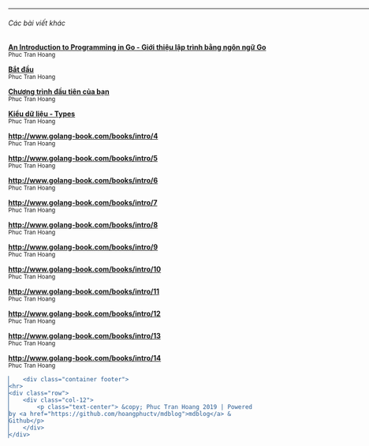 <!DOCTYPE html>
<html>
	<head>
	<meta charset="utf-8">
	<meta name="viewport" content="width=device-width, initial-scale=1">
	<title>An Introduction to Programming in Go - Giới thiệu lập trình bằng ngôn ngữ Go | LẬP TRÌNH</title>
	<link rel="stylesheet" href="https://cdn.jsdelivr.net/gh/yegor256/tacit@gh-pages/tacit-css.min.css"/>
	<!-- Global site tag (gtag.js) - Google Analytics -->
	<script async src="https://www.googletagmanager.com/gtag/js?id="></script>
	<script>
	  window.dataLayer = window.dataLayer || [];
	  function gtag(){dataLayer.push(arguments);}
	  gtag('js', new Date());

	  gtag('config', '');
	</script>

</head>
	<body>
		<div class="container">
	<h2><a class="navbar-brand mr-auto mr-lg-0" href="/">LẬP TRÌNH</a></h2>

	<script>
	  function search_submit(){
		  var q = document.body.querySelector('#text-q');
		  console.log(q )
		  q.value = q.value + " site:" + location.hostname;
		  return true;
	  };
	</script>
	<form class="form-inline my-2 my-lg-0" id="frmsearch" action="https://google.com/search" onsubmit="search_submit(this)">
		<input class="form-control mr-sm-2" name="q" id="text-q" type="text" placeholder="Search on google" aria-label="Search">
	    <button class="btn btn-outline-success my-2 my-sm-0" type="submit">Search</button>
	  </form>

	<p class="separator"></p>
</div>
		<link rel="stylesheet" href="https://cdnjs.cloudflare.com/ajax/libs/github-markdown-css/3.0.1/github-markdown.min.css">
		<div class="container">
			<div class="markdown-body">
				<h1 class="page-title">An Introduction to Programming in Go - Giới thiệu lập trình bằng ngôn ngữ Go</h1>
				<p><img src="http://www.golang-book.com/public/img/intro/cover.4194045234.png" alt="img" /></p>
<h2>Installers</h2>
<p>Tác giả không còn hỗ trợ installer nữa. Các cài đặt các bạn có thể xem online tại đây <a href="http://www.golang-book.com/guides/machine_setup">Machine Setup</a>.</p>
<h2>The Book</h2>
<p>An Introduction to Programming in Go.
Copyright © 2012 by Caleb Doxsey
ISBN: 978-1478355823</p>
<p>Quyển sách này không còn bán nữa, nhưng nó vẫn còn có thể <a href="http://www.golang-book.com/books/intro">đọc bản online</a> miễn phí  hoặc <a href="http://www.golang-book.com/public/pdf/gobook.3186517259.pdf">đọc bản PDF</a>. </p>
<p>Một bản cập nhật khác của quyển sách này đang có bán tại <a href="http://shop.oreilly.com/product/0636920046516.do">O'Reilly</a></p>
<p>Mọi thắc mắc, bình luận, đính chính và mối quan tâm các bạn có thể liên hệ trực tiếp tới [tác giả] <a href="mailto:admin@golang-book.com">Caleb Doxsey</a></p>
<p>Mục lục</p>
<ol>
<li>
<p>Bắt đầu</p>
<ul>
<li>Files và Folders</li>
<li>Terminal</li>
<li>Text Editors</li>
<li>Go Tools</li>
</ul>
</li>
<li>
<p>Chương trình đầu tiên</p>
<ul>
<li>Cách đọc một chương trình Go</li>
</ul>
</li>
<li>
<p>Kiểu dữ liệu</p>
<ul>
<li>Numbers</li>
<li>Strings</li>
<li>Booleans</li>
</ul>
</li>
<li>
<p>Variables</p>
<ul>
<li>Cách đặt tên biến</li>
<li>Tầm vực biến - Scope</li>
<li>Constants</li>
<li>Khai báo biến</li>
<li>Chương trình ví dụ</li>
</ul>
</li>
<li>
<p>Cấu trúc điều khiển</p>
<ul>
<li>For</li>
<li>If</li>
<li>Switch</li>
</ul>
</li>
<li>
<p>Arrays, Slices và Maps</p>
<ul>
<li>Arrays</li>
<li>Slices</li>
<li>Maps</li>
</ul>
</li>
<li>
<p>Functions</p>
<ul>
<li>Hàm thứ 2 của bạn</li>
<li>Return nhiều giá trị</li>
<li>Variadic Functions</li>
<li>Closure</li>
<li>Recursion</li>
<li>Defer, Panic &amp; Recover</li>
</ul>
</li>
<li>
<p>Con trỏ Pointers</p>
<ul>
<li>Operators * và &amp;</li>
<li>new</li>
</ul>
</li>
<li>
<p>Structs và Interfaces</p>
<ul>
<li>Structs</li>
<li>Methods</li>
<li>Interfaces</li>
</ul>
</li>
<li>
<p>Xử lí đồng thời Concurrency</p>
<ul>
<li>Goroutines</li>
<li>Channels</li>
</ul>
</li>
<li>
<p>Packages</p>
<ul>
<li>Tạo Packages</li>
<li>Tài liệu</li>
</ul>
</li>
<li>
<p>Testing</p>
</li>
<li>
<p>The Core Packages</p>
<ul>
<li>Strings</li>
<li>Input / Output</li>
<li>Files &amp; Folders</li>
<li>Errors</li>
<li>Containers &amp; Sort</li>
<li>Hashes &amp; Cryptography</li>
<li>Servers</li>
<li>Parsing Command Line Arguments</li>
<li>Synchronization Primitives</li>
</ul>
</li>
<li>
<p>Bước tiếp theo</p>
<ul>
<li>Study the Masters</li>
<li>Làm gì đó đi</li>
<li>Lập nhóm</li>
</ul>
</li>
</ol>
<h3>Lời người dịch</h3>
<p>Mình sẽ để đa số các từ ngữ chuyên ngành là tiếng Anh mà không dịch ra tiếng Việt để mọi người có thể nhớ được keyword cần thiết. Ví dụ như: File, Folder, Server, Client, Team, Input/Output,...</p>
<p>Nếu bạn có thể đọc tiếng Anh thì bạn có thể đọc trực tiếp sách của tác giả: <a href="http://www.golang-book.com/books/intro">http://www.golang-book.com/books/intro</a></p>
<p>Bài dịch cá nhân chỉ để lấy làm động lực để đọc hết quyển sách và tăng kĩ năng dịch thuật.  Chưa có hỏi qua ý kiến tác giả.</p>
<p>Người dịch
Trần Hoàng Phúc</p>
<hr />
<p>Source: <a href="http://www.golang-book.com/books/intro">http://www.golang-book.com/books/intro</a></p>				<p>---</p>
				Phuc Tran Hoang			</div>
			<div id="fb-root"></div>
<script async defer src="https://connect.facebook.net/en_GB/sdk.js#xfbml=1&version=v3.2&appId=&autoLogAppEvents=1"></script>

<div class="fb-comment-embed" data-href="http://hoangphuctv.github.io./blog/books/An-Introduction-to-Programming-in-Go/00-gioi-thieu.md?/mdb" data-width="100%" data-include-parent="false"></div>
		</div>
		<br/>
		<div class="container">
			<hr>
						<div class="my-3 p-3 bg-white rounded shadow-sm">
	<h6 class="border-bottom border-gray pb-2 mb-0">Các bài viết khác</h6>
		<div class="media text-muted pt-3">
		<p class="media-body pb-3 mb-0 small lh-125 border-bottom border-gray">
		<strong class="d-block text-gray-dark">
			<a href="/blog/books/An-Introduction-to-Programming-in-Go/00-gioi-thieu.md">An Introduction to Programming in Go - Giới thiệu lập trình bằng ngôn ngữ Go</a>
		</strong>
		<br>
		<small>Phuc Tran Hoang</small>
		<small></small>
		</p>
	</div>
		<div class="media text-muted pt-3">
		<p class="media-body pb-3 mb-0 small lh-125 border-bottom border-gray">
		<strong class="d-block text-gray-dark">
			<a href="/blog/books/An-Introduction-to-Programming-in-Go/01-bat-dau.md">Bắt đầu</a>
		</strong>
		<br>
		<small>Phuc Tran Hoang</small>
		<small></small>
		</p>
	</div>
		<div class="media text-muted pt-3">
		<p class="media-body pb-3 mb-0 small lh-125 border-bottom border-gray">
		<strong class="d-block text-gray-dark">
			<a href="/blog/books/An-Introduction-to-Programming-in-Go/02-chuong-trinh-dau-tien-cua-ban.md">Chương trình đầu tiên của bạn</a>
		</strong>
		<br>
		<small>Phuc Tran Hoang</small>
		<small></small>
		</p>
	</div>
		<div class="media text-muted pt-3">
		<p class="media-body pb-3 mb-0 small lh-125 border-bottom border-gray">
		<strong class="d-block text-gray-dark">
			<a href="/blog/books/An-Introduction-to-Programming-in-Go/03-kieu-du-lieu.md">Kiểu dữ liệu - Types</a>
		</strong>
		<br>
		<small>Phuc Tran Hoang</small>
		<small></small>
		</p>
	</div>
		<div class="media text-muted pt-3">
		<p class="media-body pb-3 mb-0 small lh-125 border-bottom border-gray">
		<strong class="d-block text-gray-dark">
			<a href="/blog/books/An-Introduction-to-Programming-in-Go/04-bien.md">http://www.golang-book.com/books/intro/4</a>
		</strong>
		<br>
		<small>Phuc Tran Hoang</small>
		<small></small>
		</p>
	</div>
		<div class="media text-muted pt-3">
		<p class="media-body pb-3 mb-0 small lh-125 border-bottom border-gray">
		<strong class="d-block text-gray-dark">
			<a href="/blog/books/An-Introduction-to-Programming-in-Go/05-cau-truc-dieu-khien.md">http://www.golang-book.com/books/intro/5</a>
		</strong>
		<br>
		<small>Phuc Tran Hoang</small>
		<small></small>
		</p>
	</div>
		<div class="media text-muted pt-3">
		<p class="media-body pb-3 mb-0 small lh-125 border-bottom border-gray">
		<strong class="d-block text-gray-dark">
			<a href="/blog/books/An-Introduction-to-Programming-in-Go/06-arrays-slices-va-maps.md">http://www.golang-book.com/books/intro/6</a>
		</strong>
		<br>
		<small>Phuc Tran Hoang</small>
		<small></small>
		</p>
	</div>
		<div class="media text-muted pt-3">
		<p class="media-body pb-3 mb-0 small lh-125 border-bottom border-gray">
		<strong class="d-block text-gray-dark">
			<a href="/blog/books/An-Introduction-to-Programming-in-Go/07-functions.md">http://www.golang-book.com/books/intro/7</a>
		</strong>
		<br>
		<small>Phuc Tran Hoang</small>
		<small></small>
		</p>
	</div>
		<div class="media text-muted pt-3">
		<p class="media-body pb-3 mb-0 small lh-125 border-bottom border-gray">
		<strong class="d-block text-gray-dark">
			<a href="/blog/books/An-Introduction-to-Programming-in-Go/08-con-tro.md">http://www.golang-book.com/books/intro/8</a>
		</strong>
		<br>
		<small>Phuc Tran Hoang</small>
		<small></small>
		</p>
	</div>
		<div class="media text-muted pt-3">
		<p class="media-body pb-3 mb-0 small lh-125 border-bottom border-gray">
		<strong class="d-block text-gray-dark">
			<a href="/blog/books/An-Introduction-to-Programming-in-Go/09-struct-va-interface.md">http://www.golang-book.com/books/intro/9</a>
		</strong>
		<br>
		<small>Phuc Tran Hoang</small>
		<small></small>
		</p>
	</div>
		<div class="media text-muted pt-3">
		<p class="media-body pb-3 mb-0 small lh-125 border-bottom border-gray">
		<strong class="d-block text-gray-dark">
			<a href="/blog/books/An-Introduction-to-Programming-in-Go/10-concurrency.md">http://www.golang-book.com/books/intro/10</a>
		</strong>
		<br>
		<small>Phuc Tran Hoang</small>
		<small></small>
		</p>
	</div>
		<div class="media text-muted pt-3">
		<p class="media-body pb-3 mb-0 small lh-125 border-bottom border-gray">
		<strong class="d-block text-gray-dark">
			<a href="/blog/books/An-Introduction-to-Programming-in-Go/11-package.md">http://www.golang-book.com/books/intro/11</a>
		</strong>
		<br>
		<small>Phuc Tran Hoang</small>
		<small></small>
		</p>
	</div>
		<div class="media text-muted pt-3">
		<p class="media-body pb-3 mb-0 small lh-125 border-bottom border-gray">
		<strong class="d-block text-gray-dark">
			<a href="/blog/books/An-Introduction-to-Programming-in-Go/12-testing.md">http://www.golang-book.com/books/intro/12</a>
		</strong>
		<br>
		<small>Phuc Tran Hoang</small>
		<small></small>
		</p>
	</div>
		<div class="media text-muted pt-3">
		<p class="media-body pb-3 mb-0 small lh-125 border-bottom border-gray">
		<strong class="d-block text-gray-dark">
			<a href="/blog/books/An-Introduction-to-Programming-in-Go/13-core-package.md">http://www.golang-book.com/books/intro/13</a>
		</strong>
		<br>
		<small>Phuc Tran Hoang</small>
		<small></small>
		</p>
	</div>
		<div class="media text-muted pt-3">
		<p class="media-body pb-3 mb-0 small lh-125 border-bottom border-gray">
		<strong class="d-block text-gray-dark">
			<a href="/blog/books/An-Introduction-to-Programming-in-Go/14-cac-buoc-ke-tiep.md">http://www.golang-book.com/books/intro/14</a>
		</strong>
		<br>
		<small>Phuc Tran Hoang</small>
		<small></small>
		</p>
	</div>
	</div>					</div>

		<div class="container footer">
	<hr>
	<div class="row">
		<div class="col-12">
			<p class="text-center"> &copy; Phuc Tran Hoang 2019 | Powered by <a href="https://github.com/hoangphuctv/mdblog">mdblog</a> & Github</p>
		</div>
	</div>
</div>
<style>
	pre {border-left:1.8px solid #275a90;}
	code {color:#275a90;}
	.container {width: 1024px; margin:0 auto;}
</style>	</body>
</html>
